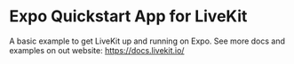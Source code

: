 # Expo Quickstart App for LiveKit

A basic example to get LiveKit up and running on Expo. See more docs and examples on out website: https://docs.livekit.io/
